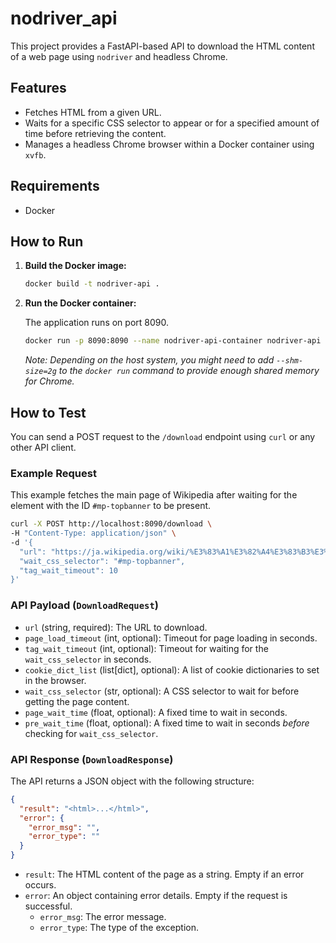 # nodriver_api

This project provides a FastAPI-based API to download the HTML content of a web page using `nodriver` and headless Chrome.

## Features

- Fetches HTML from a given URL.
- Waits for a specific CSS selector to appear or for a specified amount of time before retrieving the content.
- Manages a headless Chrome browser within a Docker container using `xvfb`.

## Requirements

- Docker

## How to Run

1.  **Build the Docker image:**

    ```bash
    docker build -t nodriver-api .
    ```

2.  **Run the Docker container:**

    The application runs on port 8090.

    ```bash
    docker run -p 8090:8090 --name nodriver-api-container nodriver-api
    ```

    *Note: Depending on the host system, you might need to add `--shm-size=2g` to the `docker run` command to provide enough shared memory for Chrome.*

## How to Test

You can send a POST request to the `/download` endpoint using `curl` or any other API client.

### Example Request

This example fetches the main page of Wikipedia after waiting for the element with the ID `#mp-topbanner` to be present.

```bash
curl -X POST http://localhost:8090/download \
-H "Content-Type: application/json" \
-d '{
  "url": "https://ja.wikipedia.org/wiki/%E3%83%A1%E3%82%A4%E3%83%B3%E3%83%9A%E3%83%BC%E3%82%B8",
  "wait_css_selector": "#mp-topbanner",
  "tag_wait_timeout": 10
}'
```

### API Payload (`DownloadRequest`)

-   `url` (string, required): The URL to download.
-   `page_load_timeout` (int, optional): Timeout for page loading in seconds.
-   `tag_wait_timeout` (int, optional): Timeout for waiting for the `wait_css_selector` in seconds.
-   `cookie_dict_list` (list[dict], optional): A list of cookie dictionaries to set in the browser.
-   `wait_css_selector` (str, optional): A CSS selector to wait for before getting the page content.
-   `page_wait_time` (float, optional): A fixed time to wait in seconds.
-   `pre_wait_time` (float, optional): A fixed time to wait in seconds *before* checking for `wait_css_selector`.

### API Response (`DownloadResponse`)

The API returns a JSON object with the following structure:

```json
{
  "result": "<html>...</html>",
  "error": {
    "error_msg": "",
    "error_type": ""
  }
}
```

-   `result`: The HTML content of the page as a string. Empty if an error occurs.
-   `error`: An object containing error details. Empty if the request is successful.
    -   `error_msg`: The error message.
    -   `error_type`: The type of the exception.